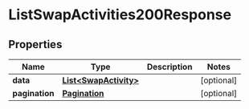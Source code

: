 

# ListSwapActivities200Response


## Properties

| Name | Type | Description | Notes |
|------------ | ------------- | ------------- | -------------|
|**data** | [**List&lt;SwapActivity&gt;**](SwapActivity.md) |  |  [optional] |
|**pagination** | [**Pagination**](Pagination.md) |  |  [optional] |



